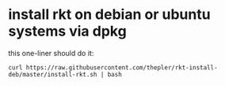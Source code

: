 # install rkt on debian or ubuntu systems via dpkg

this one-liner should do it:

```
curl https://raw.githubusercontent.com/thepler/rkt-install-deb/master/install-rkt.sh | bash
```
